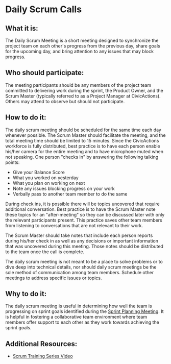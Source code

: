 # Daily Scrum Calls

## What it is:

The Daily Scrum Meeting is a short meeting designed to synchronize the project team on each other's progress from the previous day, share goals for the upcoming day, and bring attention to any issues that may block progress.

## Who should participate:

The meeting participants should be any members of the project team committed to delivering work during the sprint, the Product Owner, and the Scrum Master (typically referred to as a Project Manager at CivicActions). Others may attend to observe but should not participate.

## How to do it:

The daily scrum meeting should be scheduled for the same time each day whenever possible. The Scrum Master should facilitate the meeting, and the total meeting time should be limited to 15 minutes. Since the CivicActions workforce is fully distributed, best practice is to have each person enable his/her camera for the entire meeting and to have microphone muted when not speaking. One person "checks in" by answering the following talking points:

* Give your Balance Score
* What you worked on yesterday
* What you plan on working on next
* Note any issues blocking progress on your work
* Verbally pass to another team member to do the same

During check ins, it is possible there will be topics uncovered that require additional conversation. Best practice is to have the Scrum Master note these topics for an "after-meeting" so they can be discussed later with only the relevant participants present. This practice saves other team members from listening to conversations that are not relevant to their work.

The Scrum Master should take notes that include each person reports during his/her check in as well as any decisions or important information that was uncovered during this meeting. Those notes should be distributed to the team once the call is complete.

The daily scrum meeting is not meant to be a place to solve problems or to dive deep into technical details, nor should daily scrum meetings be the sole method of communication among team members. Schedule other meetings to address specific issues or topics.

## Why to do it:

The daily scrum meeting is useful in determining how well the team is progressing on sprint goals identified during the [Sprint Planning Meeting](sprint-planning-meetings.md). It is helpful in fostering a collaborative team environment where team members offer support to each other as they work towards achieving the sprint goals.

## Additional Resources:

* [Scrum Training Series Video](http://scrumtrainingseries.com/DailyScrumMeeting/DailyScrumMeeting.htm)
